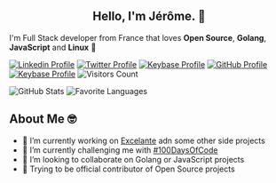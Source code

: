 <h2 align="center">Hello, I'm Jérôme. 👋</h2>

I'm Full Stack developer from France that loves **Open Source**, **Golang**, **JavaScript** and **Linux** 🐧

[![Linkedin Profile](https://img.shields.io/badge/-Jerome%20Pogeant-blue?style=flat-square&logo=Linkedin&logoColor=white&link=https://www.linkedin.com/in/jeromepogeant)](https://www.linkedin.com/in/jeromepogeant)
[![Twitter Profile](https://img.shields.io/badge/-Jerome%20Pogeant-1da1f2?style=flat-square&logo=Twitter&logoColor=white&link=https://twitter.com/jeromepogeant)](https://twitter.com/jeromepogeant)
[![Keybase Profile](https://img.shields.io/badge/-jerome1337-262626?style=flat-square&logo=Keybase&logoColor=ff6f21&link=https://keybase.io/jerome1337)](https://keybase.io/jerome1337)
[![GitHub Profile](https://img.shields.io/badge/-Jerome1337-24292e?style=flat-square&logo=Github&logoColor=white&link=https://github.com/Jerome1337)](https://github.com/Jerome1337)
[![Keybase Profile](https://img.shields.io/keybase/pgp/jerome1337?style=flat-square)](https://keybase.io/jerome1337)
![Visitors Count](https://komarev.com/ghpvc/?username=Jerome1337&style=flat-square&color=yellow)

![GitHub Stats](https://github-readme-stats.vercel.app/api?username=Jerome1337&theme=radical&show_icons=true&count_private=true)
![Favorite Languages](https://github-readme-stats.vercel.app/api/top-langs/?username=Jerome1337&layout=compact&theme=radical)

## About Me 🤓

- 🔭 I’m currently working on [Excelante](https://github.com/Los-Crackitos/Excelante) adn some other side projects
- 🌱 I’m currently challenging me with [#100DaysOfCode](https://twitter.com/search?q=%23100DaysOfCode)
- 👯 I’m looking to collaborate on Golang or JavaScript projects
- 💬 Trying to be official contributor of Open Source projects


 
